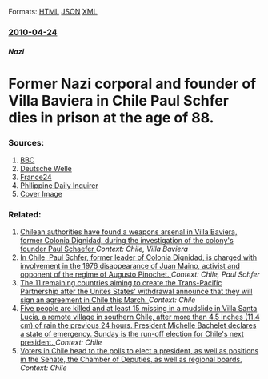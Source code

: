 
Formats: [HTML](/news/2010/04/24/former-nazi-corporal-and-founder-of-villa-baviera-in-chile-paul-schafer-dies-in-prison-at-the-age-of-88.html)  [JSON](/news/2010/04/24/former-nazi-corporal-and-founder-of-villa-baviera-in-chile-paul-schafer-dies-in-prison-at-the-age-of-88.json)  [XML](/news/2010/04/24/former-nazi-corporal-and-founder-of-villa-baviera-in-chile-paul-schafer-dies-in-prison-at-the-age-of-88.xml)  

### [2010-04-24](/news/2010/04/24/index.md)

##### Nazi
# Former Nazi corporal and founder of Villa Baviera in Chile Paul Schfer dies in prison at the age of 88. 




### Sources:

1. [BBC](http://news.bbc.co.uk/2/hi/americas/8641882.stm)
2. [Deutsche Welle](http://www.dw-world.de/dw/article/0,,5503076,00.html?maca=en-rss-en-all-1573-rdf)
3. [France24](http://www.france24.com/en/20100424-ex-nazi-paul-schaefer-dies-88-chile-child-sex-abuse)
4. [Philippine Daily Inquirer](http://newsinfo.inquirer.net/breakingnews/world/view/20100425-266297/Ex-Nazi-Paul-Schaefer-dead-in-Chile-prison)
4. [Cover Image](http://scd.france24.com/en/files/imagecache/home_1024/article/image/SCHAEFER-M.jpg)

### Related:

1. [ Chilean authorities have found a weapons arsenal in Villa Baviera, former Colonia Dignidad, during the investigation of the colony's founder Paul Schaefer ](/news/2005/06/16/chilean-authorities-have-found-a-weapons-arsenal-in-villa-baviera-former-colonia-dignidad-during-the-investigation-of-the-colony-s-founde.md) _Context: Chile, Villa Baviera_
2. [ In Chile, Paul Schfer, former leader of Colonia Dignidad, is charged with involvement in the 1976 disappearance of Juan Maino, activist and opponent of the regime of Augusto Pinochet. ](/news/2005/03/22/in-chile-paul-schafer-former-leader-of-colonia-dignidad-is-charged-with-involvement-in-the-1976-disappearance-of-juan-maino-activist-an.md) _Context: Chile, Paul Schfer_
3. [The 11 remaining countries aiming to create the Trans-Pacific Partnership after the Unites States' withdrawal announce that they will sign an agreement in Chile this March. ](/news/2018/01/23/the-11-remaining-countries-aiming-to-create-the-trans-pacific-partnership-after-the-unites-states-withdrawal-announce-that-they-will-sign-a.md) _Context: Chile_
4. [Five people are killed and at least 15 missing in a mudslide in Villa Santa Lucia, a remote village in southern Chile, after more than 4.5 inches (11.4 cm) of rain the previous 24 hours. President Michelle Bachelet declares a state of emergency. Sunday is the run-off election for Chile's next president. ](/news/2017/12/16/five-people-are-killed-and-at-least-15-missing-in-a-mudslide-in-villa-santa-lucaa-a-remote-village-in-southern-chile-after-more-than-4-5.md) _Context: Chile_
5. [Voters in Chile head to the polls to elect a president, as well as positions in the Senate, the Chamber of Deputies, as well as regional boards. ](/news/2017/11/19/voters-in-chile-head-to-the-polls-to-elect-a-president-as-well-as-positions-in-the-senate-the-chamber-of-deputies-as-well-as-regional-boa.md) _Context: Chile_
